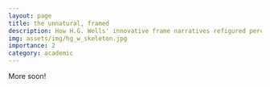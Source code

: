 ```yaml
---
layout: page
title: the unnatural, framed
description: How H.G. Wells' innovative frame narratives refigured perceptions of evolution.
img: assets/img/hg_w_skeleton.jpg
importance: 2
category: academic
---
```


More soon!
